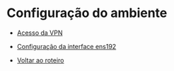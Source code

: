 # Configuração do ambiente

* [Acesso da VPN](https://github.com/mabellemos/projeto_final_labredes2022/blob/main/acesso_vpn.md)

* [Configuração da interface ens192]()


* [Voltar ao roteiro]()
